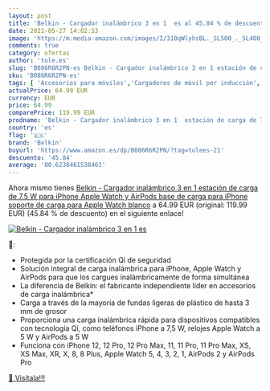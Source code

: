 ```yaml
---
layout: post
title: 'Belkin - Cargador inalámbrico 3 en 1  es al 45.84 % de descuento'
date: 2021-05-27 14:02:53
image: 'https://m.media-amazon.com/images/I/310qWlyhsBL._SL500_._SL400_.jpg'
comments: true
category: ofertas
author: 'tole.es'
slug: 'B086R6R2PN-es Belkin - Cargador inalámbrico 3 en 1 estación de carga de...'
sku: 'B086R6R2PN-es'
tags: [ 'Accesorios para móviles','Cargadores de móvil por inducción','Cargadores para móviles','Comunicación móvil y accesorios','Electrónica','apple','belkin','iphone', ]
actualPrice: 64.99 EUR
currency: EUR
price: 64.99
comparePrice: 119.99 EUR
prodname: 'Belkin - Cargador inalámbrico 3 en 1  estación de carga de 7.5 W para iPhone  Apple Watch y AirPods  base de carga para iPhone  soporte de carga para Apple Watch  blanco'
country: 'es'
flag: '🇪🇸'
brand: 'Belkin'
buyurl: 'https://www.amazon.es/dp/B086R6R2PN/?tag=tolees-21'
descuento: '45.84'
average: '80.6238461538461'
---
```


Ahora mismo tienes [Belkin - Cargador inalámbrico 3 en 1  estación de carga de 7.5 W para iPhone  Apple Watch y AirPods  base de carga para iPhone  soporte de carga para Apple Watch  blanco](https://www.amazon.es/dp/B086R6R2PN/?tag=tolees-21) a 64.99 EUR (original: 119.99 EUR) (45.84 %  de descuento) en el siguiente enlace!

[![Belkin - Cargador inalámbrico 3 en 1  es](https://m.media-amazon.com/images/I/310qWlyhsBL._SL500_._SL400_.jpg)](https://www.amazon.es/dp/B086R6R2PN/?tag=tolees-21)

🔎:

- Protegida por la certificación Qi de seguridad
- Solución integral de carga inalámbrica para iPhone, Apple Watch y AirPods para que los cargues inalámbricamente de forma simultánea
- La diferencia de Belkin: el fabricante independiente líder en accesorios de carga inalámbrica*
- Carga a través de la mayoría de fundas ligeras de plástico de hasta 3 mm de grosor
- Proporciona una carga inalámbrica rápida para dispositivos compatibles con tecnología Qi, como teléfonos iPhone a 7,5 W, relojes Apple Watch a 5 W y AirPods a 5 W
- Funciona con iPhone 12, 12 Pro, 12 Pro Max, 11, 11 Pro, 11 Pro Max, XS, XS Max, XR, X, 8, 8 Plus, Apple Watch 5, 4, 3, 2, 1, AirPods 2 y AirPods Pro

[🛒 Visítala!!!](https://www.amazon.es/dp/B086R6R2PN/?tag=tolees-21)
